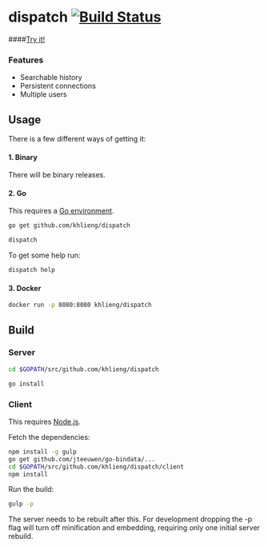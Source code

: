 # dispatch [![Build Status](https://travis-ci.org/khlieng/dispatch.svg?branch=master)](https://travis-ci.org/khlieng/dispatch)

####[Try it!](http://dispatch.khlieng.com/)

### Features
* Searchable history
* Persistent connections
* Multiple users

## Usage
There is a few different ways of getting it:

#### 1. Binary
There will be binary releases.

#### 2. Go
This requires a [Go environment](http://golang.org/doc/install).

```bash
go get github.com/khlieng/dispatch

dispatch
```

To get some help run:
```bash
dispatch help
```

#### 3. Docker
```bash
docker run -p 8080:8080 khlieng/dispatch
```

## Build

### Server
```bash
cd $GOPATH/src/github.com/khlieng/dispatch

go install
```

### Client
This requires [Node.js](https://nodejs.org/download/).

Fetch the dependencies:
```bash
npm install -g gulp
go get github.com/jteeuwen/go-bindata/...
cd $GOPATH/src/github.com/khlieng/dispatch/client
npm install
```

Run the build:
```bash
gulp -p
```

The server needs to be rebuilt after this. For development dropping the -p flag 
will turn off minification and embedding, requiring only one initial server rebuild.
